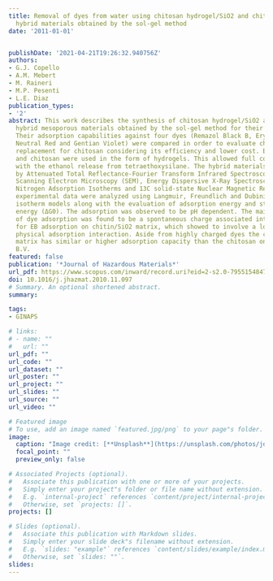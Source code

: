 ```yaml
---
title: Removal of dyes from water using chitosan hydrogel/SiO2 and chitin hydrogel/SiO2
  hybrid materials obtained by the sol-gel method
date: '2011-01-01'


publishDate: '2021-04-21T19:26:32.940756Z'
authors:
- G.J. Copello
- A.M. Mebert
- M. Raineri
- M.P. Pesenti
- L.E. Diaz
publication_types:
- '2'
abstract: This work describes the synthesis of chitosan hydrogel/SiO2 and chitin hydrogel/SiO2
  hybrid mesoporous materials obtained by the sol-gel method for their use as biosorbents.
  Their adsorption capabilities against four dyes (Remazol Black B, Erythrosine B,
  Neutral Red and Gentian Violet) were compared in order to evaluate chitin as a plausible
  replacement for chitosan considering its efficiency and lower cost. Both chitin
  and chitosan were used in the form of hydrogels. This allowed full compatibility
  with the ethanol release from tetraethoxysilane. The hybrid materials were characterized
  by Attenuated Total Reflectance-Fourier Transform Infrared Spectroscopy (ATR-FTIR),
  Scanning Electron Microscopy (SEM), Energy Dispersive X-Ray Spectroscopy (EDS),
  Nitrogen Adsorption Isotherms and 13C solid-state Nuclear Magnetic Resonance. Adsorption
  experimental data were analyzed using Langmuir, Freundlich and Dubinin-Radushkevich
  isotherm models along with the evaluation of adsorption energy and standard free
  energy (ΔG0). The adsorption was observed to be pH dependent. The main mechanism
  of dye adsorption was found to be a spontaneous charge associated interaction, except
  for EB adsorption on chitin/SiO2 matrix, which showed to involve a lower energy
  physical adsorption interaction. Aside from highly charged dyes the chitin containing
  matrix has similar or higher adsorption capacity than the chitosan one. © 2010 Elsevier
  B.V.
featured: false
publication: '*Journal of Hazardous Materials*'
url_pdf: https://www.scopus.com/inward/record.uri?eid=2-s2.0-79551548471&doi=10.1016%2fj.jhazmat.2010.11.097&partnerID=40&md5=f2a74a0379b54e775ed42bd0f98025dc
doi: 10.1016/j.jhazmat.2010.11.097
# Summary. An optional shortened abstract.
summary: 

tags:
- GINAPS

# links:
# - name: ""
#   url: ""
url_pdf: ""
url_code: ""
url_dataset: ""
url_poster: ""
url_project: ""
url_slides: ""
url_source: ""
url_video: ""

# Featured image
# To use, add an image named `featured.jpg/png` to your page"s folder. 
image:
  caption: "Image credit: [**Unsplash**](https://unsplash.com/photos/jdD8gXaTZsc)"
  focal_point: ""
  preview_only: false

# Associated Projects (optional).
#   Associate this publication with one or more of your projects.
#   Simply enter your project"s folder or file name without extension.
#   E.g. `internal-project` references `content/project/internal-project/index.md`.
#   Otherwise, set `projects: []`.
projects: []

# Slides (optional).
#   Associate this publication with Markdown slides.
#   Simply enter your slide deck"s filename without extension.
#   E.g. `slides: "example"` references `content/slides/example/index.md`.
#   Otherwise, set `slides: ""`.
slides:
---
```




